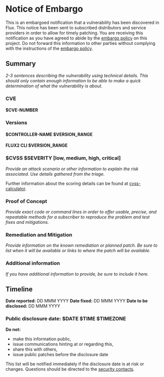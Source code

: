 # Notice of Embargo

This is an embargoed notification that a vulnerability has been discovered in
Flux. This notice has been sent to subscribed distributors and service
providers in order to allow for timely patching. You are receiving this
notification as you have agreed to abide by the [embargo policy] on this
project. Do not forward this information to other parties without complying with
the instructions of the [embargo policy].

## Summary

*2-3 sentences describing the vulnerability using technical details. This should
only contain enough information to be able to make a quick determination of what
the vulnerability is about.*

### CVE

#### $CVE-NUMBER

### Versions

#### $CONTROLLER-NAME $VERSION_RANGE
#### FLUX2 CLI $VERSION_RANGE

### $CVSS $SEVERITY [low, medium, high, critical]

*Provide an attack scenario or other information to explain the risk associated.
Use details gathered from the triage.*

Further information about the scoring details can be found at [cvss-calculator].

[cvss-calculator]: https://nvd.nist.gov/vuln-metrics/cvss/v3-calculator

### Proof of Concept

*Provide exact code or command lines in order to offer usable, precise, and
repeatable methods for a subscriber to reproduce the problem and test fixes and
mitigations.*

### Remediation and Mitigation

*Provide information on the known remediation or planned patch. Be sure to list
when it will be available or links to where the patch will be available.*

### Additional information

*If you have additional information to provide, be sure to include it here.*

## Timeline

**Date reported:** DD MMM YYYY
**Date fixed:** DD MMM YYYY
**Date to be disclosed:** DD MMM YYYY

### Public disclosure date: $DATE $TIME $TIMEZONE

**Do not:**

* make this information public,
* issue communications hinting at or regarding this,
* share this with others,
* issue public patches before the disclosure date

This list will be notified immediately if the disclosure date is at risk or
changes. Questions should be directed to the [security contacts].

[embargo policy]: https://github.com/fluxcd/.github/CVD_LIST.md#embargo-policy
[security contacts]: https://github.com/fluxcd/.github/blob/main/SECURITY.md
